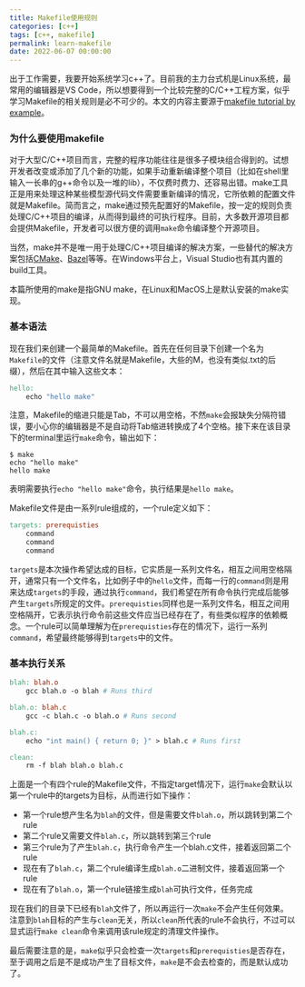 ```yaml
---
title: Makefile使用规则
categories: [c++]
tags: [c++, makefile]
permalink: learn-makefile
date: 2022-06-07 00:00:00
---
```


<!-- toc -->

出于工作需要，我要开始系统学习c++了。目前我的主力台式机是Linux系统，最常用的编辑器是VS Code，所以想要得到一个比较完整的C/C++工程方案，似乎学习Makefile的相关规则是必不可少的。本文的内容主要源于[makefile tutorial by example](https://makefiletutorial.com/)。<!--more-->

### 为什么要使用makefile

对于大型C/C++项目而言，完整的程序功能往往是很多子模块组合得到的。试想开发者改变或添加了几个新的功能，如果手动重新编译整个项目（比如在shell里输入一长串的g++命令以及一堆的lib），不仅费时费力、还容易出错。make工具正是用来处理这种某些模型源代码文件需要重新编译的情况，它所依赖的配置文件就是Makefile。简而言之，make通过预先配置好的Makefile，按一定的规则负责处理C/C++项目的编译，从而得到最终的可执行程序。目前，大多数开源项目都会提供Makefile，开发者可以很方便的调用`make`命令编译整个开源项目。

当然，make并不是唯一用于处理C/C++项目编译的解决方案，一些替代的解决方案包括[CMake](https://cmake.org)、[Bazel](https://bazel.build/)等等。在Windows平台上，Visual Studio也有其内置的build工具。

本篇所使用的make是指GNU make，在Linux和MacOS上是默认安装的make实现。

### 基本语法

现在我们来创建一个最简单的Makefile。首先在任何目录下创建一个名为`Makefile`的文件（注意文件名就是Makefile，大些的M，也没有类似.txt的后缀），然后在其中输入这些文本：
```Makefile
hello:
	echo "hello make"
```

注意，Makefile的缩进只能是Tab，不可以用空格，不然`make`会报缺失分隔符错误，要小心你的编辑器是不是自动将Tab缩进转换成了4个空格。接下来在该目录下的terminal里运行`make`命令，输出如下：
```shell
$ make
echo "hello make"
hello make
```
表明需要执行`echo "hello make"`命令，执行结果是`hello make`。

Makefile文件是由一系列rule组成的，一个rule定义如下：
```Makefile
targets: prerequisties
    command
    command
    command
```

`targets`是本次操作希望达成的目标，它实质是一系列文件名，相互之间用空格隔开，通常只有一个文件名，比如例子中的`hello`文件，而每一行的`command`则是用来达成`targets`的手段，通过执行`command`，我们希望在所有命令执行完成后能够产生`targets`所规定的文件。`prerequisties`同样也是一系列文件名，相互之间用空格隔开，它表示执行命令前这些文件应当已经存在了，有些类似程序的依赖概念。一个rule可以简单理解为在`prerequisties`存在的情况下，运行一系列`command`，希望最终能够得到`targets`中的文件。

### 基本执行关系

```Makefile
blah: blah.o
	gcc blah.o -o blah # Runs third

blah.o: blah.c
	gcc -c blah.c -o blah.o # Runs second

blah.c:
	echo "int main() { return 0; }" > blah.c # Runs first

clean:
	rm -f blah blah.o blah.c
```

上面是一个有四个rule的Makefile文件，不指定target情况下，运行`make`会默认以第一个rule中的targets为目标，从而进行如下操作：
- 第一个rule想产生名为`blah`的文件，但是需要文件`blah.o`，所以跳转到第二个rule
- 第二个rule又需要文件`blah.c`，所以跳转到第三个rule
- 第三个rule为了产生`blah.c`，执行命令产生一个blah.c文件，接着返回第二个rule
- 现在有了`blah.c`，第二个rule编译生成`blah.o`二进制文件，接着返回第一个rule
- 现在有了`blah.o`，第一个rule链接生成`blah`可执行文件，任务完成

现在我们的目录下已经有`blah`文件了，所以再运行一次`make`不会产生任何效果。注意到`blah`目标的产生与`clean`无关，所以`clean`所代表的rule不会执行，不过可以显式运行`make clean`命令来调用该rule规定的清理文件操作。

最后需要注意的是，`make`似乎只会检查一次`targets`和`prerequisties`是否存在，至于调用之后是不是成功产生了目标文件，`make`是不会去检查的，而是默认成功了。